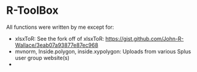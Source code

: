 R-ToolBox
============================
All functions were written by me except for:

- xlsxToR: See the fork off of xlsxToR: https://gist.github.com/John-R-Wallace/3eab07a93877e87ec968
- mvnorm, Inside.polygon, inside.xypolygon: Uploads from various Splus user group website(s) 
- 
